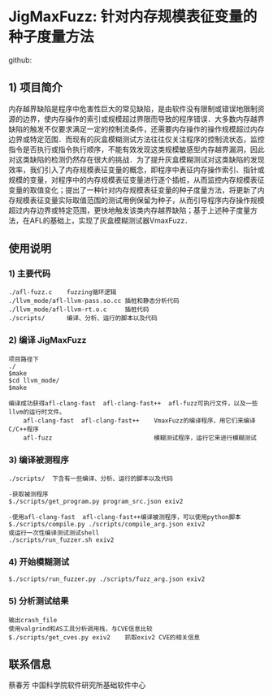 # JigMaxFuzz: 针对内存规模表征变量的种子度量方法

github:


## 1) 项目简介

内存越界缺陷是程序中危害性巨大的常见缺陷，是由软件没有限制或错误地限制资源的边界，使内存操作的索引或规模超过界限而导致的程序错误．大多数内存越界缺陷的触发不仅要求满足一定的控制流条件，还需要内存操作的操作规模超过内存边界或特定范围．而现有的灰盒模糊测试方法往往仅关注程序的控制流状态，监控指令是否执行或指令执行顺序，不能有效发现这类规模敏感型内存越界漏洞，因此对这类缺陷的检测仍然存在很大的挑战．为了提升灰盒模糊测试对这类缺陷的发现效率，我们引入了内存规模表征变量的概念，即程序中表征内存操作索引、指针或规模的变量，对程序中的内存规模表征变量进行逐个插桩，从而监控内存规模表征变量的取值变化；提出了一种针对内存规模表征变量的种子度量方法，将更新了内存规模表征变量实际取值范围的测试用例保留为种子，从而引导程序内存操作规模超过内存边界或特定范围，更快地触发该类内存越界缺陷；基于上述种子度量方法，在AFL的基础上，实现了灰盒模糊测试器VmaxFuzz．

## 使用说明

### 1) 主要代码
    ./afl-fuzz.c    fuzzing循环逻辑
    ./llvm_mode/afl-llvm-pass.so.cc 插桩和静态分析代码
    ./llvm_mode/afl-llvm-rt.o.c     插桩代码
    ./scripts/      编译、分析、运行的脚本以及代码

### 2) 编译 JigMaxFuzz 

    项目路径下
    ./
    $make
    $cd llvm_mode/
    $make

    编译成功获得afl-clang-fast  afl-clang-fast++  afl-fuzz可执行文件，以及一些llvm的运行时文件。
        afl-clang-fast  afl-clang-fast++    VmaxFuzz的编译程序，用它们来编译C/C++程序
        afl-fuzz                            模糊测试程序，运行它来进行模糊测试

### 3) 编译被测程序

    ./scripts/  下含有一些编译、分析、运行的脚本以及代码

    -获取被测程序
    $./scripts/get_program.py program_src.json exiv2

    -使用afl-clang-fast  afl-clang-fast++编译被测程序，可以使用python脚本
    $./scripts/compile.py ./scripts/compile_arg.json exiv2
    或运行一次性编译测试测试shell
    ./scripts/run_fuzzer.sh exiv2

### 4) 开始模糊测试

    $./scripts/run_fuzzer.py ./scripts/fuzz_arg.json exiv2
    

### 5) 分析测试结果

    输出crash_file
    使用valgrind和AS工具分析调用栈，与CVE信息比较
    $./scripts/get_cves.py exiv2    抓取exiv2 CVE的相关信息 

## 联系信息
蔡春芳
中国科学院软件研究所基础软件中心




